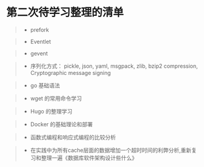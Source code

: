 # 第二次待学习整理的清单

> * prefork

> * Eventlet

> * gevent

> * 序列化方式： pickle, json, yaml, msgpack, zlib, bzip2 compression, Cryptographic message signing

> * go 基础语法

> * wget 的常用命令学习

> * Hugo 的整理学习

> * Docker 的基础理论和部署

> * 函数式编程和响应式编程的比较分析

> * 在实践中为所有cache层面的数据增加一个超时时间的利弊分析,重新复习和整理一遍《数据库软件架构设计些什么》
